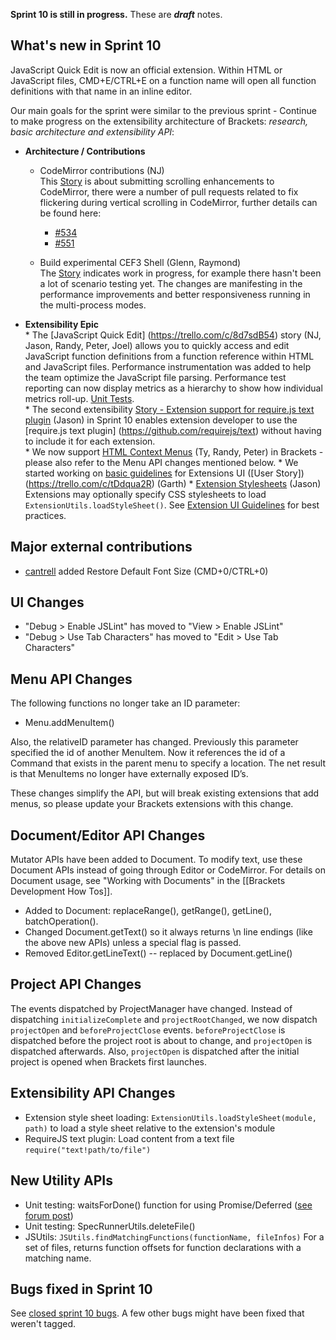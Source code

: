 **Sprint 10 is still in progress.** These are _**draft**_ notes.

What's new in Sprint 10
----------------------
JavaScript Quick Edit is now an official extension. Within HTML or JavaScript files, CMD+E/CTRL+E on a function name will open all function definitions with that name in an inline editor.

Our main goals for the sprint were similar to the previous sprint - Continue to make progress on the extensibility architecture of Brackets: *research, basic architecture and extensibility API*:
* **Architecture / Contributions**
     * CodeMirror contributions (NJ)     
This [Story](https://trello.com/c/XxKi7w8x) is about submitting scrolling enhancements to CodeMirror, there were a number of pull requests related to fix flickering during vertical scrolling in CodeMirror, further details can be found here:
         * [#534](https://github.com/marijnh/CodeMirror2/pull/534)
         * [#551](https://github.com/marijnh/CodeMirror2/pull/551)
     
     * Build experimental CEF3 Shell (Glenn, Raymond)    
The [Story](https://trello.com/c/8Vuom2dA) indicates work in progress, for example there hasn't been a lot of scenario testing yet. The changes are manifesting in the performance improvements and better responsiveness running in the multi-process modes.     

* **Extensibility Epic**     
      * The [JavaScript Quick Edit] (https://trello.com/c/8d7sdB54) story (NJ, Jason, Randy, Peter, Joel) allows you to quickly access and edit JavaScript function definitions from a function reference within HTML and JavaScript files. Performance instrumentation was added to help the team optimize the JavaScript file parsing. Performance test reporting can now display metrics as a hierarchy to show how individual metrics roll-up. [Unit Tests](https://github.com/adobe/brackets/wiki/Extension-Experiments#wiki-unittests).    
      * The second extensibility [Story - Extension support for require.js text plugin](https://trello.com/c/BKQnEDRa) (Jason) in Sprint 10 enables extension developer to use the [require.js text plugin] (https://github.com/requirejs/text) without having to include it for each extension.    
      * We now support [HTML Context Menus](https://trello.com/c/Um2Nlhh9) (Ty, Randy, Peter) in Brackets - please also refer to the Menu API changes mentioned below.
      * We started working on [basic guidelines](https://github.com/adobe/brackets/wiki/Extension-UI-Guidelines) for Extensions UI ([User Story])(https://trello.com/c/tDdqua2R) (Garth)
      * [Extension Stylesheets](https://trello.com/c/ltSP2dcY) (Jason) Extensions may optionally specify CSS stylesheets to load ``ExtensionUtils.loadStyleSheet()``. See [Extension UI Guidelines](https://github.com/adobe/brackets/wiki/Extension-UI-Guidelines) for best practices.


Major external contributions
----------------------------
* [cantrell](http://github.com/cantrell) added Restore Default Font Size (CMD+0/CTRL+0)

UI Changes
----------
* "Debug > Enable JSLint" has moved to "View > Enable JSLint"
* "Debug > Use Tab Characters" has moved to "Edit > Use Tab Characters"

Menu API Changes
----------------
The following functions no longer take an ID parameter:

* Menu.addMenuItem()

Also, the relativeID parameter has changed. Previously this parameter specified the id of another MenuItem. Now it references the id of a Command that exists in the parent menu to specify a location. The net result is that MenuItems no longer have externally exposed ID’s.

These changes simplify the API, but will break existing extensions that add menus, so please update your Brackets extensions with this change.

Document/Editor API Changes
---------------------------
Mutator APIs have been added to Document. To modify text, use these Document APIs instead of going through Editor or CodeMirror. For details on Document usage, see "Working with Documents" in the [[Brackets Development How Tos]].

* Added to Document: replaceRange(), getRange(), getLine(), batchOperation().
* Changed Document.getText() so it always returns \n line endings (like the above new APIs) unless a special flag is passed.
* Removed Editor.getLineText() -- replaced by Document.getLine()

Project API Changes
-------------------
The events dispatched by ProjectManager have changed. Instead of dispatching `initializeComplete` and `projectRootChanged`, we now dispatch `projectOpen` and `beforeProjectClose` events. `beforeProjectClose` is dispatched before the project root is about to change, and `projectOpen` is dispatched afterwards. Also, `projectOpen` is dispatched after the initial project is opened when Brackets first launches.

Extensibility API Changes
-------------------------
* Extension style sheet loading: ``ExtensionUtils.loadStyleSheet(module, path)`` to load a style sheet relative to the extension's module
* RequireJS text plugin: Load content from a text file ``require("text!path/to/file")``

New Utility APIs
----------------
* Unit testing: waitsForDone() function for using Promise/Deferred ([see forum post](https://groups.google.com/forum/?fromgroups#!topic/brackets-dev/Y2RrDLv5DPI))
* Unit testing: SpecRunnerUtils.deleteFile()
* JSUtils: ``JSUtils.findMatchingFunctions(functionName, fileInfos)`` For a set of files, returns function offsets for function declarations with a matching name.

Bugs fixed in Sprint 10
----------------------
See [closed sprint 10 bugs](https://github.com/adobe/brackets/issues?labels=sprint+10&page=1&state=closed). A few other bugs might have been fixed that weren't tagged.